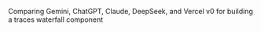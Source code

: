 Comparing Gemini, ChatGPT, Claude, DeepSeek, and Vercel v0 for building a traces waterfall component